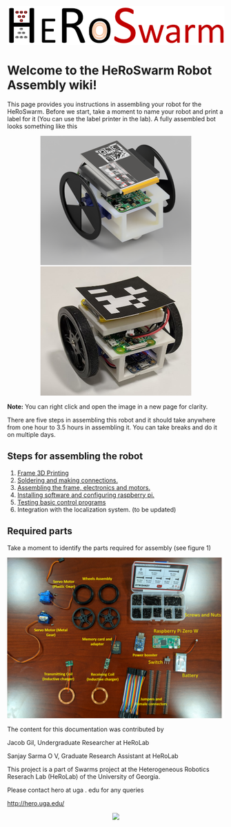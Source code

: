 
<p align="center">
<img src="https://github.com/herolab-uga/heroswarm_v1/blob/master/HeroSwarm%20Logo.png" width="600">
</p>



# Welcome to the HeRoSwarm Robot Assembly wiki!


This page provides you instructions in assembling your robot for the HeRoSwarm.
Before we start, take a moment to name your robot and print a label for it (You can use the label printer in the lab).
A fully assembled bot looks something like this
<p align="center">
<img src="https://github.com/herolab-uga/heroswarm_v1/blob/master/renderV1_1.png" width="350" height ="300">
  <img src="https://github.com/herolab-uga/heroswarm_v1/blob/master/botV1.jpg" width="350" height ="300">
</p>

**Note:** You can right click and open the image in a new page for clarity.

There are five steps in assembling this robot and it should take anywhere from one hour to 3.5 hours in assembling it. You can take breaks and do it on multiple days.

Steps for assembling the robot
---------------------------------
1. [Frame 3D Printing](https://github.com/herolab-uga/heroswarm_v1/wiki/Frame-3D-Printing)
2. [Soldering and making connections.](https://github.com/herolab-uga/heroswarm_v1/wiki/Soldering-and-Making-Connections)
3. [Assembling the frame, electronics and motors.](https://github.com/herolab-uga/heroswarm_v1/wiki/Assembling-the-frame,-electronics-and-motors)
4. [Installing software and configuring raspberry pi.](https://github.com/herolab-uga/heroswarm_v1/wiki/Installing-software-and-configuring-raspberry-pi)
5. [Testing basic control programs](https://github.com/herolab-uga/heroswarm_v1/wiki/Testing-basic-control-programs)
6. Integration with the localization system. (to be updated)

## Required parts
Take a moment to identify the parts required for assembly (see figure 1)
<p align="center">
<img src="https://github.com/herolab-uga/heroswarm_v1/blob/master/Picture1.png" width="600">
</p>



The content for this documentation was contributed by

Jacob Gil, Undergraduate Researcher at HeRoLab

Sanjay Sarma O V, Graduate Research Assistant at HeRoLab


This project is a part of Swarms project at the Heterogeneous Robotics Reserach Lab (HeRoLab) of the University of Georgia.

Please contact hero at uga . edu for any queries

http://hero.uga.edu/

<p align="center">
<img src="http://hero.uga.edu/wp-content/uploads/2019/04/HeRo-Logo-3.png" width="600">
</p>





